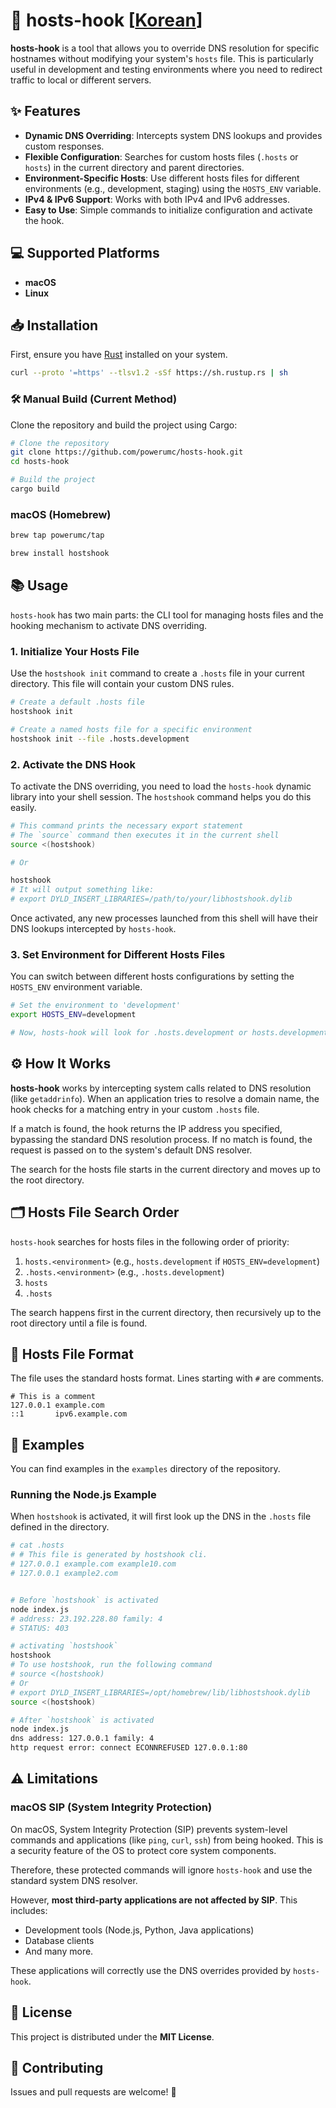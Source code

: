 # 🔄 hosts-hook [[Korean](./docs/README.ko.md)]

**hosts-hook** is a tool that allows you to override DNS resolution for specific hostnames without modifying your system's `hosts` file. This is particularly useful in development and testing environments where you need to redirect traffic to local or different servers.

## ✨ Features

- **Dynamic DNS Overriding**: Intercepts system DNS lookups and provides custom responses.
- **Flexible Configuration**: Searches for custom hosts files (`.hosts` or `hosts`) in the current directory and parent directories.
- **Environment-Specific Hosts**: Use different hosts files for different environments (e.g., development, staging) using the `HOSTS_ENV` variable.
- **IPv4 & IPv6 Support**: Works with both IPv4 and IPv6 addresses.
- **Easy to Use**: Simple commands to initialize configuration and activate the hook.

## 💻 Supported Platforms

- **macOS**
- **Linux**

## 📥 Installation

First, ensure you have [Rust](https://www.rust-lang.org/tools/install) installed on your system.

```bash
curl --proto '=https' --tlsv1.2 -sSf https://sh.rustup.rs | sh
```

### 🛠️ Manual Build (Current Method)

Clone the repository and build the project using Cargo:

```bash
# Clone the repository
git clone https://github.com/powerumc/hosts-hook.git
cd hosts-hook

# Build the project
cargo build
```

### macOS (Homebrew)

```bash
brew tap powerumc/tap

brew install hostshook
```

## 📚 Usage

`hosts-hook` has two main parts: the CLI tool for managing hosts files and the hooking mechanism to activate DNS overriding.

### 1. Initialize Your Hosts File

Use the `hostshook init` command to create a `.hosts` file in your current directory. This file will contain your custom DNS rules.

```bash
# Create a default .hosts file
hostshook init

# Create a named hosts file for a specific environment
hostshook init --file .hosts.development
```

### 2. Activate the DNS Hook

To activate the DNS overriding, you need to load the `hosts-hook` dynamic library into your shell session. The `hostshook` command helps you do this easily.

```bash
# This command prints the necessary export statement
# The `source` command then executes it in the current shell
source <(hostshook)

# Or

hostshook
# It will output something like:
# export DYLD_INSERT_LIBRARIES=/path/to/your/libhostshook.dylib
```
Once activated, any new processes launched from this shell will have their DNS lookups intercepted by `hosts-hook`.

### 3. Set Environment for Different Hosts Files

You can switch between different hosts configurations by setting the `HOSTS_ENV` environment variable.

```bash
# Set the environment to 'development'
export HOSTS_ENV=development

# Now, hosts-hook will look for .hosts.development or hosts.development
```

## ⚙️ How It Works

**hosts-hook** works by intercepting system calls related to DNS resolution (like `getaddrinfo`). When an application tries to resolve a domain name, the hook checks for a matching entry in your custom `.hosts` file.

If a match is found, the hook returns the IP address you specified, bypassing the standard DNS resolution process. If no match is found, the request is passed on to the system's default DNS resolver.

The search for the hosts file starts in the current directory and moves up to the root directory.

## 🗂️ Hosts File Search Order

`hosts-hook` searches for hosts files in the following order of priority:

1.  `hosts.<environment>` (e.g., `hosts.development` if `HOSTS_ENV=development`)
2.  `.hosts.<environment>` (e.g., `.hosts.development`)
3.  `hosts`
4.  `.hosts`

The search happens first in the current directory, then recursively up to the root directory until a file is found.

## 📄 Hosts File Format

The file uses the standard hosts format. Lines starting with `#` are comments.

```
# This is a comment
127.0.0.1 example.com
::1       ipv6.example.com
```

## 🧪 Examples

You can find examples in the `examples` directory of the repository.

### Running the Node.js Example

When `hostshook` is activated, it will first look up the DNS in the `.hosts` file defined in the directory.

```bash
# cat .hosts
# # This file is generated by hostshook cli.
# 127.0.0.1 example.com example10.com
# 127.0.0.1 example2.com


# Before `hostshook` is activated
node index.js
# address: 23.192.228.80 family: 4
# STATUS: 403

# activating `hostshook`
hostshook
# To use hostshook, run the following command
# source <(hostshook)
# Or
# export DYLD_INSERT_LIBRARIES=/opt/homebrew/lib/libhostshook.dylib
source <(hostshook)

# After `hostshook` is activated
node index.js
dns address: 127.0.0.1 family: 4
http request error: connect ECONNREFUSED 127.0.0.1:80
```

## ⚠️ Limitations

### macOS SIP (System Integrity Protection)

On macOS, System Integrity Protection (SIP) prevents system-level commands and applications (like `ping`, `curl`, `ssh`) from being hooked. This is a security feature of the OS to protect core system components.

Therefore, these protected commands will ignore `hosts-hook` and use the standard system DNS resolver.

However, **most third-party applications are not affected by SIP**. This includes:
- Development tools (Node.js, Python, Java applications)
- Database clients
- And many more.

These applications will correctly use the DNS overrides provided by `hosts-hook`.

## 📜 License

This project is distributed under the **MIT License**.

## 👥 Contributing

Issues and pull requests are welcome! 🙏

